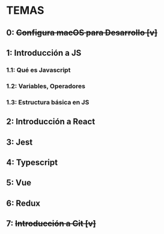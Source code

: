 # TEMAS
## 0: <del>Configura macOS para Desarrollo [v]</del>
## 1: Introducción a JS
### 1.1: Qué es Javascript
### 1.2: Variables, Operadores
### 1.3: Estructura básica en JS
## 2: Introducción a React
## 3: Jest
## 4: Typescript
## 5: Vue
## 6: Redux
## 7: <del>Introducción a Git [v]</del>
